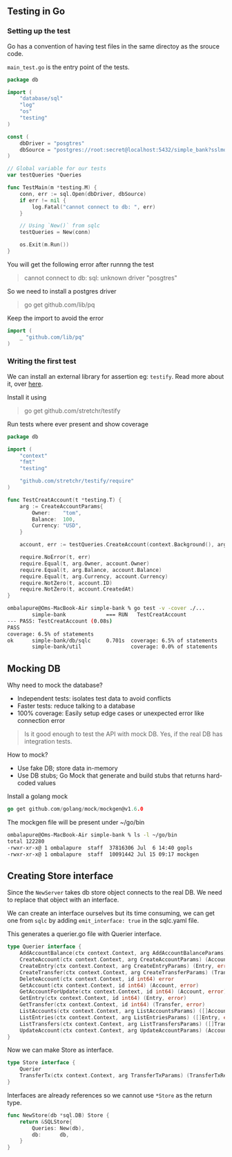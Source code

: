 ## Testing in Go

### Setting up the test

Go has a convention of having test files in the same directoy as the srouce code.

`main_test.go` is the entry point of the tests.

```go
package db

import (
	"database/sql"
	"log"
	"os"
	"testing"
)

const (
	dbDriver = "posgtres"
	dbSource = "postgres://root:secret@localhost:5432/simple_bank?sslmode=disable"
)

// Global variable for our tests
var testQueries *Queries

func TestMain(m *testing.M) {
	conn, err := sql.Open(dbDriver, dbSource)
	if err != nil {
		log.Fatal("cannot connect to db: ", err)
	}

    // Using `New()` from sqlc
	testQueries = New(conn)

	os.Exit(m.Run())
}
```

You will get the following error after runnng the test
> cannot connect to db: sql: unknown driver "posgtres"

So we need to install a postgres driver
> go get github.com/lib/pq

Keep the import to avoid the error 

```go
import (
    _ "github.com/lib/pq"
)
```

### Writing the first test

We can install an external library for assertion eg: `testify`. Read more about it, over [here](https://github.com/stretchr/testify).

Install it using
> go get github.com/stretchr/testify

Run tests where ever present and show coverage

```go
package db

import (
	"context"
	"fmt"
	"testing"

	"github.com/stretchr/testify/require"
)

func TestCreatAccount(t *testing.T) {
	arg := CreateAccountParams{
		Owner:    "tom",
		Balance:  100,
		Currency: "USD",
	}

	account, err := testQueries.CreateAccount(context.Background(), arg)

	require.NoError(t, err)
	require.Equal(t, arg.Owner, account.Owner)
	require.Equal(t, arg.Balance, account.Balance)
	require.Equal(t, arg.Currency, account.Currency)
	require.NotZero(t, account.ID)
	require.NotZero(t, account.CreatedAt)
}
```

```bash
ombalapure@Oms-MacBook-Air simple-bank % go test -v -cover ./...
        simple-bank             === RUN   TestCreatAccount
--- PASS: TestCreatAccount (0.08s)
PASS
coverage: 6.5% of statements
ok      simple-bank/db/sqlc     0.701s  coverage: 6.5% of statements
        simple-bank/util                coverage: 0.0% of statements
```

## Mocking DB

Why need to mock the database?
- Independent tests: isolates test data to avoid conflicts
- Faster tests: reduce talking to a database
- 100% coverage: Easily setup edge cases or unexpected error like connection error

> Is it good enough to test the API with mock DB. Yes, if the real DB has integration tests.

How to mock?
- Use fake DB; store data in-memory
- Use DB stubs; Go Mock that generate and build stubs that returns hard-coded values

Install a golang mock
```go
go get github.com/golang/mock/mockgen@v1.6.0
```

The mockgen file will be present under ~/go/bin

```sh
ombalapure@Oms-MacBook-Air simple-bank % ls -l ~/go/bin 
total 122280
-rwxr-xr-x@ 1 ombalapure  staff  37816306 Jul  6 14:40 gopls
-rwxr-xr-x@ 1 ombalapure  staff  10091442 Jul 15 09:17 mockgen
```

## Creating Store interface

Since the `NewServer` takes db store object connects to the real DB. We need to replace that object with an interface.

We can create an interface ourselves but its time consuming, we can get one from `sqlc` by adding `emit_interface: true` in the sqlc.yaml file.

This generates a querier.go file with Querier interface.

```go
type Querier interface {
	AddAccountBalance(ctx context.Context, arg AddAccountBalanceParams) (Account, error)
	CreateAccount(ctx context.Context, arg CreateAccountParams) (Account, error)
	CreateEntry(ctx context.Context, arg CreateEntryParams) (Entry, error)
	CreateTransfer(ctx context.Context, arg CreateTransferParams) (Transfer, error)
	DeleteAccount(ctx context.Context, id int64) error
	GetAccount(ctx context.Context, id int64) (Account, error)
	GetAccountForUpdate(ctx context.Context, id int64) (Account, error)
	GetEntry(ctx context.Context, id int64) (Entry, error)
	GetTransfer(ctx context.Context, id int64) (Transfer, error)
	ListAccounts(ctx context.Context, arg ListAccountsParams) ([]Account, error)
	ListEntries(ctx context.Context, arg ListEntriesParams) ([]Entry, error)
	ListTransfers(ctx context.Context, arg ListTransfersParams) ([]Transfer, error)
	UpdateAccount(ctx context.Context, arg UpdateAccountParams) (Account, error)
}
```

Now we can make Store as interface.

```go
type Store interface {
	Querier
	TransferTx(ctx context.Context, arg TransferTxParams) (TransferTxResult, error)
}
```

Interfaces are already references so we cannot use `*Store` as the return type.

```go
func NewStore(db *sql.DB) Store {
	return &SQLStore{
		Queries: New(db),
		db:      db,
	}
}
```
